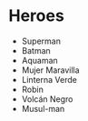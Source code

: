 # Heroes

* Superman
* Batman
* Aquaman
* Mujer Maravilla
* Linterna Verde
* Robin
* Volcán Negro
* Musul-man
